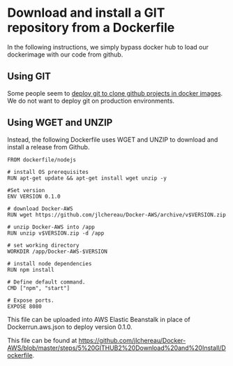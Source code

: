 # Download and install a GIT repository from a Dockerfile

In the following instructions, we simply bypass docker hub to load our dockerimage with our code from github.

## Using GIT

Some people seem to [deploy git to clone github projects in docker images](http://stackoverflow.com/questions/23391839/clone-private-git-repo-with-dockerfile).
We do not want to deploy git on production environments. 

## Using WGET and UNZIP

Instead, the following Dockerfile uses WGET and UNZIP to download and install a release from Github.

```
FROM dockerfile/nodejs

# install OS prerequisites
RUN apt-get update && apt-get install wget unzip -y

#Set version
ENV VERSION 0.1.0

# download Docker-AWS
RUN wget https://github.com/jlchereau/Docker-AWS/archive/v$VERSION.zip

# unzip Docker-AWS into /app
RUN unzip v$VERSION.zip -d /app

# set working directory
WORKDIR /app/Docker-AWS-$VERSION

# install node dependencies
RUN npm install

# Define default command.
CMD ["npm", "start"]

# Expose ports.
EXPOSE 8080
```

This file can be uploaded into AWS Elastic Beanstalk in place of Dockerrun.aws.json to deploy version 0.1.0.

This file can be found at https://github.com/jlchereau/Docker-AWS/blob/master/steps/5%20GITHUB2%20Download%20and%20Install/Dockerfile.